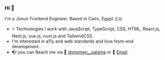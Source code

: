 ### Hi 👋

I'm a Jonuir Frontend Engineer. Based in Cairo, Egypt 🇪🇬

- ⚡️ Technologies I work with JavaScript, TypeScript, CSS, HTML, React.js, Next.js, vue.js, nuxt.js and TailwindCSS
- I'm interested in a11y and web standards and love front-end development.
- 📭 you can Reach me via 🐤 [@momen__salama](https://twitter.com/momen__salama) or 📩 [Email](mailto:me@momensalamawork@gmail.com).
